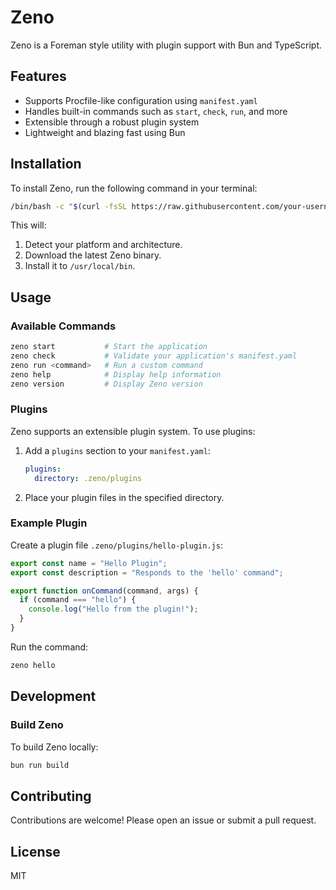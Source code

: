 
# Zeno

Zeno is a Foreman style utility with plugin support with Bun and TypeScript.

## Features
- Supports Procfile-like configuration using `manifest.yaml`
- Handles built-in commands such as `start`, `check`, `run`, and more
- Extensible through a robust plugin system
- Lightweight and blazing fast using Bun

## Installation

To install Zeno, run the following command in your terminal:

```bash
/bin/bash -c "$(curl -fsSL https://raw.githubusercontent.com/your-username/zeno/main/install.sh)"
```

This will:
1. Detect your platform and architecture.
2. Download the latest Zeno binary.
3. Install it to `/usr/local/bin`.

## Usage

### Available Commands
```bash
zeno start           # Start the application
zeno check           # Validate your application's manifest.yaml
zeno run <command>   # Run a custom command
zeno help            # Display help information
zeno version         # Display Zeno version
```

### Plugins
Zeno supports an extensible plugin system. To use plugins:
1. Add a `plugins` section to your `manifest.yaml`:
   ```yaml
   plugins:
     directory: .zeno/plugins
   ```
2. Place your plugin files in the specified directory.

### Example Plugin
Create a plugin file `.zeno/plugins/hello-plugin.js`:
```javascript
export const name = "Hello Plugin";
export const description = "Responds to the 'hello' command";

export function onCommand(command, args) {
  if (command === "hello") {
    console.log("Hello from the plugin!");
  }
}
```

Run the command:
```bash
zeno hello
```

## Development

### Build Zeno
To build Zeno locally:
```bash
bun run build
```

## Contributing
Contributions are welcome! Please open an issue or submit a pull request.

## License
MIT
